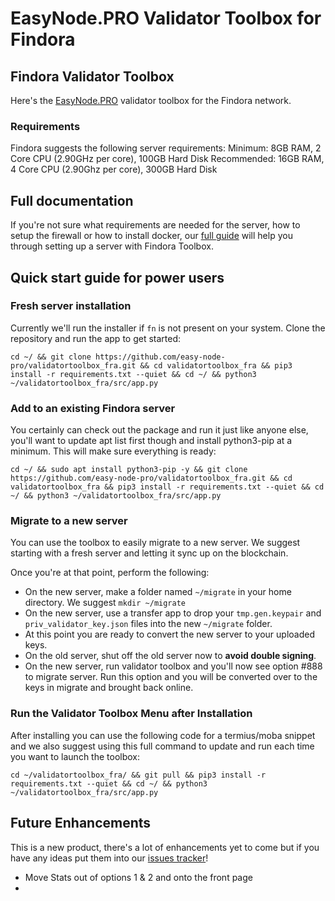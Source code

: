 # EasyNode.PRO Validator Toolbox for Findora

## Findora Validator Toolbox
Here's the [EasyNode.PRO](https://easynode.pro) validator toolbox for the Findora network.  

### Requirements
Findora suggests the following server requirements:
Minimum: 8GB RAM, 2 Core CPU (2.90GHz per core), 100GB Hard Disk
Recommended: 16GB RAM, 4 Core CPU (2.90Ghz per core), 300GB Hard Disk

## Full documentation
If you're not sure what requirements are needed for the server, how to setup the firewall or how to install docker, our [full guide](https://guides.easynode.pro/findora/toolbox) will help you through setting up a server with Findora Toolbox.

## Quick start guide for power users
### Fresh server installation
Currently we'll run the installer if `fn` is not present on your system. Clone the repository and run the app to get started:
```text
cd ~/ && git clone https://github.com/easy-node-pro/validatortoolbox_fra.git && cd validatortoolbox_fra && pip3 install -r requirements.txt --quiet && cd ~/ && python3 ~/validatortoolbox_fra/src/app.py
```

### Add to an existing Findora server
You certainly can check out the package and run it just like anyone else, you'll want to update apt list first though and install python3-pip at a minimum. This will make sure everything is ready:
```text
cd ~/ && sudo apt install python3-pip -y && git clone https://github.com/easy-node-pro/validatortoolbox_fra.git && cd validatortoolbox_fra && pip3 install -r requirements.txt --quiet && cd ~/ && python3 ~/validatortoolbox_fra/src/app.py
```

### Migrate to a new server
You can use the toolbox to easily migrate to a new server. We suggest starting with a fresh server and letting it sync up on the blockchain.  

Once you're at that point, perform the following:
- On the new server, make a folder named `~/migrate` in your home directory. We suggest `mkdir ~/migrate`
- On the new server, use a transfer app to drop your `tmp.gen.keypair` and `priv_validator_key.json` files into the new `~/migrate` folder.
- At this point you are ready to convert the new server to your uploaded keys.
- On the old server, shut off the old server now to **avoid double signing**.
- On the new server, run validator toolbox and you'll now see option #888 to migrate server. Run this option and you will be converted over to the keys in migrate and brought back online.

### Run the Validator Toolbox Menu after Installation
After installing you can use the following code for a termius/moba snippet and we also suggest using this full command to update and run each time you want to launch the toolbox:
```text
cd ~/validatortoolbox_fra/ && git pull && pip3 install -r requirements.txt --quiet && cd ~/ && python3 ~/validatortoolbox_fra/src/app.py
```

## Future Enhancements
This is a new product, there's a lot of enhancements yet to come but if you have any ideas put them into our [issues tracker](https://github.com/easy-node-pro/validatortoolbox_fra/issues)!
- Move Stats out of options 1 & 2 and onto the front page
- 